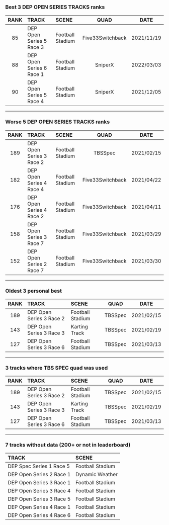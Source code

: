 ### Best 3 DEP OPEN SERIES TRACKS ranks
|RANK|TRACK|SCENE|QUAD|DATE|
|:---:|:---|:---|:---:|:---:|
|85|DEP Open Series 5 Race 3|Football Stadium|Five33Switchback|2021/11/19|
|88|DEP Open Series 6 Race 1|Football Stadium|SniperX|2022/03/03|
|90|DEP Open Series 5 Race 4|Football Stadium|SniperX|2021/12/05|
---
### Worse 5 DEP OPEN SERIES TRACKS ranks
|RANK|TRACK|SCENE|QUAD|DATE|
|:---:|:---|:---|:---:|:---:|
|189|DEP Open Series 3 Race 2|Football Stadium|TBSSpec|2021/02/15|
|182|DEP Open Series 4 Race 4|Football Stadium|Five33Switchback|2021/04/22|
|176|DEP Open Series 4 Race 2|Football Stadium|Five33Switchback|2021/04/11|
|158|DEP Open Series 3 Race 7|Football Stadium|Five33Switchback|2021/03/29|
|152|DEP Open Series 2 Race 7|Football Stadium|Five33Switchback|2021/03/30|
---
### Oldest 3 personal best
|RANK|TRACK|SCENE|QUAD|DATE|
|:---:|:---|:---|:---:|:---:|
|189|DEP Open Series 3 Race 2|Football Stadium|TBSSpec|2021/02/15|
|143|DEP Open Series 3 Race 3|Karting Track|TBSSpec|2021/02/19|
|127|DEP Open Series 3 Race 6|Football Stadium|TBSSpec|2021/03/13|
---
### 3 tracks where TBS SPEC quad was used
|RANK|TRACK|SCENE|QUAD|DATE|
|:---:|:---|:---|:---:|:---:|
|189|DEP Open Series 3 Race 2|Football Stadium|TBSSpec|2021/02/15|
|143|DEP Open Series 3 Race 3|Karting Track|TBSSpec|2021/02/19|
|127|DEP Open Series 3 Race 6|Football Stadium|TBSSpec|2021/03/13|
---
### 7 tracks without data (200+ or not in leaderboard)
|TRACK|SCENE|
|:---|:---|
|DEP Spec Series 1 Race 5|Football Stadium|
|DEP Open Series 2 Race 1|Dynamic Weather|
|DEP Open Series 3 Race 1|Football Stadium|
|DEP Open Series 3 Race 4|Football Stadium|
|DEP Open Series 3 Race 5|Football Stadium|
|DEP Open Series 4 Race 1|Football Stadium|
|DEP Open Series 4 Race 6|Football Stadium|
